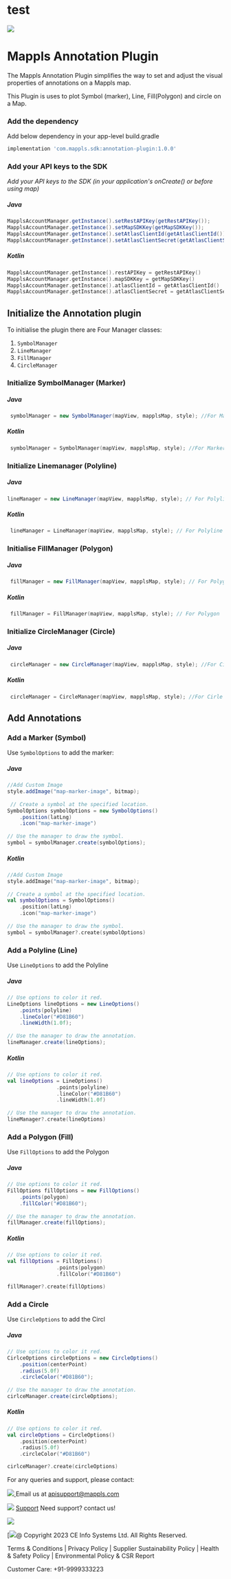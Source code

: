 # test
[![](https://about.mappls.com/images/mappls-b-logo.svg) ](https://www.mapmyindia.com/api)

# Mappls Annotation Plugin

The Mappls Annotation Plugin simplifies the way to set and adjust the visual properties of annotations on a Mappls map.

This Plugin is uses to plot Symbol (marker), Line, Fill(Polygon) and circle on a Map.

### Add the dependency
Add below dependency in your app-level build.gradle
~~~groovy 
implementation 'com.mappls.sdk:annotation-plugin:1.0.0'
~~~

### Add your API keys to the SDK

_Add your API keys to the SDK (in your application's onCreate() or before using map)_
##### Java
~~~java	
MapplsAccountManager.getInstance().setRestAPIKey(getRestAPIKey());  	
MapplsAccountManager.getInstance().setMapSDKKey(getMapSDKKey());  		
MapplsAccountManager.getInstance().setAtlasClientId(getAtlasClientId());  	
MapplsAccountManager.getInstance().setAtlasClientSecret(getAtlasClientSecret());  	
~~~	
##### Kotlin	
~~~kotlin	
MapplsAccountManager.getInstance().restAPIKey = getRestAPIKey()  	
MapplsAccountManager.getInstance().mapSDKKey = getMapSDKKey()  		
MapplsAccountManager.getInstance().atlasClientId = getAtlasClientId()  	
MapplsAccountManager.getInstance().atlasClientSecret = getAtlasClientSecret()	
~~~

## Initialize the Annotation plugin
To initialise the plugin there are Four Manager classes:
1. `SymbolManager`
2. `LineManager`
3. `FillManager`
4. `CircleManager`

### Initialize SymbolManager (Marker)
##### Java
~~~java
 symbolManager = new SymbolManager(mapView, mapplsMap, style); //For Marker
~~~
##### Kotlin
~~~kotlin
 symbolManager = SymbolManager(mapView, mapplsMap, style); //For Marker
~~~
### Initialize Linemanager (Polyline)
##### Java
~~~java
lineManager = new LineManager(mapView, mapplsMap, style); // For Polyline
~~~
##### Kotlin
~~~kotlin
 lineManager = LineManager(mapView, mapplsMap, style); // For Polyline
~~~
### Initialise FillManager (Polygon)
##### Java
~~~java
 fillManager = new FillManager(mapView, mapplsMap, style); // For Polygon
~~~
##### Kotlin
~~~kotlin
 fillManager = FillManager(mapView, mapplsMap, style); // For Polygon
~~~

### Initialize CircleManager (Circle)
##### Java
~~~java
 circleManager = new CircleManager(mapView, mapplsMap, style); //For Cirle
~~~
##### Kotlin
~~~kotlin
 circleManager = CircleManager(mapView, mapplsMap, style); //For Cirle
~~~

## Add Annotations
### Add a Marker (Symbol)
Use `SymbolOptions` to add the marker:
##### Java
~~~java
//Add Custom Image
style.addImage("map-marker-image", bitmap);
 
 // Create a symbol at the specified location.
SymbolOptions symbolOptions = new SymbolOptions()
	.position(latLng)
	.icon("map-marker-image")
 
// Use the manager to draw the symbol.
symbol = symbolManager.create(symbolOptions);
~~~
##### Kotlin
~~~kotlin
//Add Custom Image
style.addImage("map-marker-image", bitmap);
 
// Create a symbol at the specified location.
val symbolOptions = SymbolOptions()
	.position(latLng)
	.icon("map-marker-image")
 
// Use the manager to draw the symbol.
symbol = symbolManager?.create(symbolOptions)
~~~

### Add a Polyline (Line)
Use `LineOptions` to add the Polyline
##### Java
~~~java
// Use options to color it red.
LineOptions lineOptions = new LineOptions()
    .points(polyline)
    .lineColor("#D81B60")
    .lineWidth(1.0f);
 
// Use the manager to draw the annotation.
lineManager.create(lineOptions);
~~~
##### Kotlin
~~~kotlin
// Use options to color it red.
val lineOptions = LineOptions()
                .points(polyline)
                .lineColor("#D81B60")
                .lineWidth(1.0f)
                
// Use the manager to draw the annotation.
lineManager?.create(lineOptions)
~~~

### Add a Polygon (Fill)
Use `FillOptions` to add the Polygon

##### Java
~~~java
// Use options to color it red.
FillOptions fillOptions = new FillOptions()
    .points(polygon)
    .fillColor("#D81B60");
 
// Use the manager to draw the annotation.
fillManager.create(fillOptions);
~~~
##### Kotlin
~~~kotlin
// Use options to color it red.
val fillOptions = FillOptions()
                .points(polygon)
                .fillColor("#D81B60")

fillManager?.create(fillOptions)
~~~

### Add a Circle
Use `CircleOptions` to add the Circl
##### Java
~~~java
// Use options to color it red.
CirlceOptions circleOptions = new CircleOptions()
    .position(centerPoint)
    .radius(5.0f)
    .circleColor("#D81B60");
 
// Use the manager to draw the annotation.
cirlceManager.create(circleOptions);
~~~
##### Kotlin
~~~kotlin
// Use options to color it red.
val circleOptions = CircleOptions()
    .position(centerPoint)
    .radius(5.0f)
    .circleColor("#D81B60")

cirlceManager?.create(circleOptions)
~~~

For any queries and support, please contact:

[![](https://about.mappls.com/images/mappls-logo.svg) ](https://about.mappls.com/api/)
Email us at [apisupport@mappls.com](mailto:apisupport@mappls.com)

![](https://www.mapmyindia.com/api/img/icons/support.png)
[Support](https://about.mappls.com/contact/)
Need support? contact us!

[![](https://www.mapmyindia.com/api/img/icons/stack-overflow.png)](https://www.npmjs.com/org/mapmyindia)

[![](https://www.mapmyindia.com/june-newsletter/icon4.png)@ Copyright 2023 CE Info Systems Ltd. All Rights Reserved.

 Terms &amp; Conditions | Privacy Policy | Supplier Sustainability Policy | Health &amp; Safety Policy | Environmental Policy &amp; CSR Report

Customer Care: +91-9999333223
